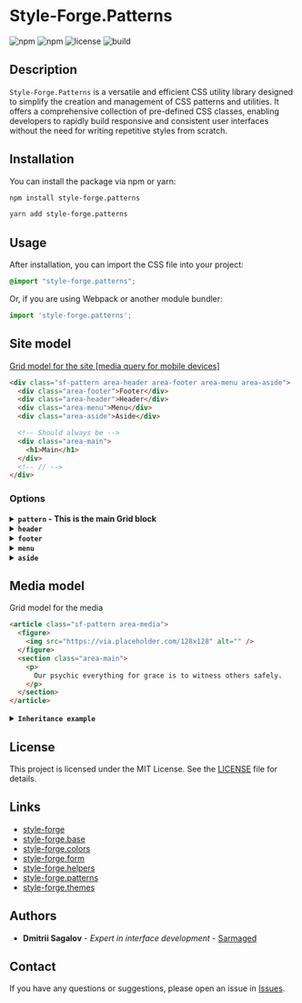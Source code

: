 
# Style-Forge.Patterns

![npm](https://img.shields.io/npm/v/style-forge.patterns)
![npm](https://img.shields.io/npm/dm/style-forge.patterns)
![license](https://img.shields.io/npm/l/style-forge.patterns)
![build](https://github.com/Sarmaged/style-forge.patterns/actions/workflows/publish.yml/badge.svg)

## Description

`Style-Forge.Patterns` is a versatile and efficient CSS utility library designed to simplify the creation and management of CSS patterns and utilities. It offers a comprehensive collection of pre-defined CSS classes, enabling developers to rapidly build responsive and consistent user interfaces without the need for writing repetitive styles from scratch.

## Installation

You can install the package via npm or yarn:

```bash
npm install style-forge.patterns
```

```bash
yarn add style-forge.patterns
```

## Usage

After installation, you can import the CSS file into your project:

```css
@import "style-forge.patterns";
```

Or, if you are using Webpack or another module bundler:

```js
import 'style-forge.patterns';
```

## Site model

<u>Grid model for the site [media query for mobile devices]</u>

```html
<div class="sf-pattern area-header area-footer area-menu area-aside">
  <div class="area-footer">Footer</div>
  <div class="area-header">Header</div>
  <div class="area-menu">Menu</div>
  <div class="area-aside">Aside</div>

  <!-- Should always be -->
  <div class="area-main">
    <h1>Main</h1>
  </div>
  <!-- // -->
</div>
```

### Options

<details>
  <summary><strong><code>pattern</code> - This is the main Grid block</strong></summary>

  ```html
  <div class="sf-pattern">
    <div class="area-main">
      <h1>Main</h1>
    </div>
  </div>
  ```
</details>

<details>
  <summary><strong><code>header</code></strong></summary>

  ```html
  <div class="sf-pattern area-header">
    <div class="area-main">
      <h1>Main</h1>
    </div>
    <div class="area-header">Header</div>
  </div>
  ```
</details>

<details>
  <summary><strong><code>footer</code></strong></summary>

  ```html
  <div class="sf-pattern area-footer">
    <div class="area-main">
      <h1>Main</h1>
    </div>
    <div class="area-footer">Footer</div>
  </div>
  ```
</details>

<details>
  <summary><strong><code>menu</code></strong></summary>

  ```html
  <div class="sf-pattern area-menu">
    <div class="area-main">
      <h1>Main</h1>
    </div>
    <div class="area-menu">Menu</div>
  </div>
  ```
</details>

<details>
  <summary><strong><code>aside</code></strong></summary>

  ```html
  <div class="sf-pattern area-aside">
    <div class="area-main">
      <h1>Main</h1>
    </div>
    <div class="area-aside">Aside</div>
  </div>
  ```
</details>

## Media model

Grid model for the media

```html
<article class="sf-pattern area-media">
  <figure>
    <img src="https://via.placeholder.com/128x128" alt="" />
  </figure>
  <section class="area-main">
    <p>
      Our psychic everything for grace is to witness others safely.
    </p>
  </section>
</article>
```

<details>
  <summary><strong><code>Inheritance example</code></strong></summary>

```html
<article class="sf-pattern area-media">
  <figure>
    <img src="https://via.placeholder.com/128x128" alt="" />
  </figure>
  <section class="area-main">
    <p>
      Our psychic everything for grace is to witness others safely.
    </p>
    <p>
      Our psychic everything for grace is to witness others safely.
    </p>
    <article class="sf-pattern area-media">
      <figure>
        <img src="https://via.placeholder.com/128x128" alt="" />
      </figure>
      <section class="area-main">
        <p>
          Our psychic everything for grace is to witness others safely.
        </p>
      </section>
    </article>
  </section>
</article>
```
</details>

## License

This project is licensed under the MIT License. See the [LICENSE](LICENSE) file for details.

## Links

- [style-forge](https://github.com/Sarmaged/style-forge)
- [style-forge.base](https://github.com/Sarmaged/style-forge.base)
- [style-forge.colors](https://github.com/Sarmaged/style-forge.colors)
- [style-forge.form](https://github.com/Sarmaged/style-forge.form)
- [style-forge.helpers](https://github.com/Sarmaged/style-forge.helpers)
- [style-forge.patterns](https://github.com/Sarmaged/style-forge.patterns)
- [style-forge.themes](https://github.com/Sarmaged/style-forge.themes)

## Authors

- **Dmitrii Sagalov** - *Expert in interface development* - [Sarmaged](https://github.com/Sarmaged)

## Contact

If you have any questions or suggestions, please open an issue in [Issues](https://github.com/Sarmaged/style-forge.patterns/issues).
